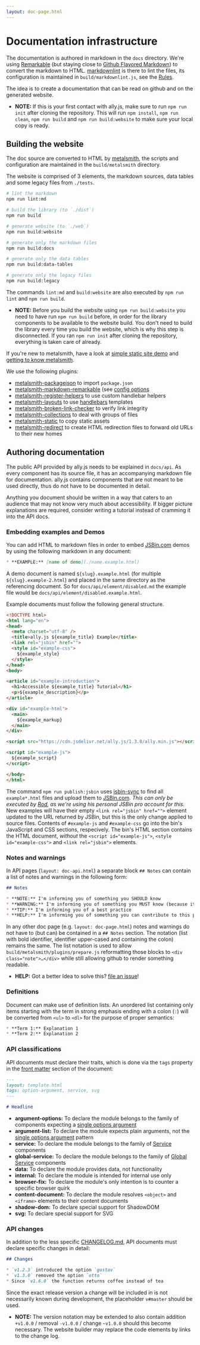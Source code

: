 ```yaml
---
layout: doc-page.html
---
```


# Documentation infrastructure

The documentation is authored in markdown in the `docs` directory. We're using [Remarkable](https://www.npmjs.com/package/remarkable) (but staying close to [Github Flavored Markdown](https://help.github.com/articles/github-flavored-markdown/)) to convert the markdown to HTML. [markdownlint](https://github.com/DavidAnson/markdownlint/) is there to lint the files, its configuration is maintained in `build/markdownlint.js`, see the [Rules](https://github.com/DavidAnson/markdownlint/blob/master/doc/Rules.md).

The idea is to create a documentation that can be read on github and on the generated website.

* **NOTE:** If this is your first contact with ally.js, make sure to run `npm run init` after cloning the repository. This will run `npm install`, `npm run clean`, `npm run build` and `npm run build:website` to make sure your local copy is ready.


## Building the website

The doc source are converted to HTML by [metalsmith](http://metalsmith.io/), the scripts and configuration are maintained in the `build/metalsmith` directory.

The website is comprised of 3 elements, the markdown sources, data tables and some legacy files from `./tests`.

```sh
# lint the markdown
npm run lint:md

# build the library (to `./dist`)
npm run build

# generate website (to `./web`)
npm run build:website

# generate only the markdown files
npm run build:docs

# generate only the data tables
npm run build:data-tables

# generate only the legacy files
npm run build:legacy
```

The commands `lint:md` and `build:website` are also executed by `npm run lint` and `npm run build`.

* **NOTE:** Before you build the website using `npm run build:website` you need to have run `npm run build` before, in order for the library components to be available to the website build. You don't need to build the library every time you build the website, which is why this step is disconnected. If you ran `npm run init` after cloning the repository, everything is taken care of already.

If you're new to metalsmith, have a look at [simple static site demo](https://github.com/segmentio/metalsmith/tree/master/examples/static-site) and [getting to know metalsmith](http://www.robinthrift.com/posts/getting-to-know-metalsmith/).

We use the following plugins:

* [metalsmith-packagejson](https://www.npmjs.com/package/metalsmith-packagejson) to import `package.json`
* [metalsmith-markdown-remarkable](https://github.com/attentif/metalsmith-markdown-remarkable) (see [config options](https://github.com/jonschlinkert/remarkable#options)
* [metalsmith-register-helpers](https://github.com/losttype/metalsmith-register-helpers) to use custom handlebar helpers
* [metalsmith-layouts](https://github.com/superwolff/metalsmith-layouts) to use [handlebars](http://handlebarsjs.com/) templates
* [metalsmith-broken-link-checker](https://github.com/davidxmoody/metalsmith-broken-link-checker) to verify link integrity
* [metalsmith-collections](https://github.com/segmentio/metalsmith-collections) to deal with groups of files
* [metalsmith-static](https://github.com/TheHydroImpulse/metalsmith-static) to copy static assets
* [metalsmith-redirect](https://github.com/aymericbeaumet/metalsmith-redirect/) to create HTML redirection files to forward old URLs to their new homes


## Authoring documentation

The public API provided by ally.js needs to be explained in `docs/api`. As every component has its source file, it has an accompanying markdown file for documentation. ally.js contains components that are not meant to be used directly, thus do not have to be documented in detail.

Anything you document should be written in a way that caters to an audience that may not know very much about accessibility. If bigger picture explanations are required, consider writing a tutorial instead of cramming it into the API docs.


### Embedding examples and Demos

You can add HTML to markdown files in order to embed [JSBin.com](https://jsbin.com) demos by using the following markdown in any document:

```markdown
* **EXAMPLE:** [name of demo](./name.example.html)
```

A demo document is named `${slug}.example.html` (for multiple `${slug}.example-2.html`) and placed in the same directory as the referencing document. So for `docs/api/element/disabled.md` the example file would be `docs/api/element/disabled.example.html`.

Example documents must follow the following general structure.

```html
<!DOCTYPE html>
<html lang="en">
<head>
  <meta charset="utf-8" />
  <title>ally.js ${example_title} Example</title>
  <link rel="jsbin" href="">
  <style id="example-css">
    ${example_style}
  </style>
</head>
<body>

<article id="example-introduction">
  <h1>Accessible ${example_title} Tutorial</h1>
  <p>${example_description}</p>
</article>

<div id="example-html">
  <main>
    ${example_markup}
  </main>
</div>

<script src="https://cdn.jsdelivr.net/ally.js/1.3.0/ally.min.js"></script>

<script id="example-js">
  ${example_script}
</script>

</body>
</html>
```

The command `npm run publish:jsbin` uses [jsbin-sync](https://github.com/rodneyrehm/jsbin-sync) to find all `example*.html` files and upload them to [JSBin.com](https://jsbin.com). *This can only be executed by [Rod](https://github.com/rodneyrehm), as we're using his personal JSBin pro account for this.* New examples will have their empty `<link rel="jsbin" href="">` element updated to the URL returned by JSBin, but this is the only change applied to source files. Contents of `#example-js` and `#example-css` go into the bin's JavaScript and CSS sections, respecively. The bin's HTML section contains the HTML document, *without* the `<script id="example-js">`, `<style id="example-css">` and `<link rel="jsbin">` elements.


### Notes and warnings

In API pages (`layout: doc-api.html`) a separate block `## Notes` can contain a list of notes and warnings in the following form:

```markdown
## Notes

* **NOTE:** I'm informing you of something you SHOULD know
* **WARNING:** I'm informing you of something you MUST know (because it's not obvious)
* **TIP:** I'm informing you of a best practice
* **HELP:** I'm informing you of something you can contribute to this project
```

In any other doc page (e.g. `layout: doc-page.html`) notes and warnings do not have to (but can) be contained in a `## Notes` section. The notation (list with bold identifier, identifier upper-cased and containing the colon) remains the same. The list notation is used to allow `build/metalsmith/plugins/prepare.js` reformatting those blocks to `<div class="note">…</div>` while still allowing github to render something readable.

* **HELP:** Got a better Idea to solve this? [file an issue](https://github.com/medialize/ally.js/issues/new)!

### Definitions

Document can make use of definition lists. An unordered list containing only items starting with the term in strong emphasis ending with a colon (`:`) will be converted from `<ul>` to `<dl>` for the purpose of proper semantics:

```markdown
* **Term 1:** Explanation 1
* **Term 2:** Explanation 2
```

### API classifications

API documents must declare their traits, which is done via the `tags` property in the [front matter](https://jekyllrb.com/docs/frontmatter/) section of the document:

```markdown
---
layout: template.html
tags: option-argument, service, svg
---

# Headline
```

* **argument-options:** To declare the module belongs to the family of components expecting a [single options argument](../api/concepts.md#Single-options-argument)
* **argument-list:** To declare the module expects plain arguments, not the [single options argument](../api/concepts.md#Single-options-argument) pattern
* **service:** To declare the module belongs to the family of [Service](../api/concepts.md#Service) components
* **global-service:** To declare the module belongs to the family of [Global Service](../api/concepts.md#Global-service) components
* **data:** To declare the module provides data, not functionality
* **internal:** To declare the module is intended for internal use only
* **browser-fix:** To declare the module's only intention is to counter a specific browser quirk
* **content-document:** To declare the module resolves `<object>` and `<iframe>` elements to their content documents
* **shadow-dom:** To declare special support for ShadowDOM
* **svg:** To declare special support for SVG

### API changes

In addition to the less specific [CHANGELOG.md](https://github.com/medialize/ally.js/tree/master/CHANGELOG.md), API documents must declare specific changes in detail:

```markdown
## Changes

* `v1.2.3` introduced the option `gustav`
* `v1.3.0` removed the option `otto`
* Since `v1.6.0` the function returns coffee instead of tea
```

Since the exact release version a change will be included in is not necessarily known during development, the placeholder `v#master` should be used.

* **NOTE:** The version notation may be extended to also contain addition `+v1.0.0` / removal `-v1.0.0` / change `~v1.0.0` should this become necessary. The website builder may replace the code elements by links to the change log.
